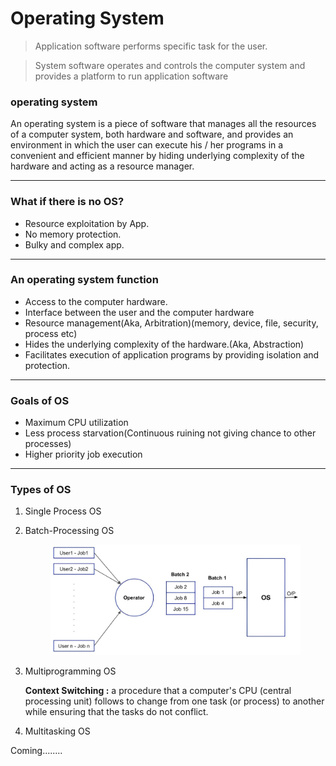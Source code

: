 
# Operating System

> Application software performs specific task	for	the user.
> 

> System software operates and controls the computer	system and provides a platform to run application software
> 

### operating system

An operating system is a piece of software that manages all the resources of a computer system, both hardware and software, and provides an environment in which the user can execute his / her programs in a convenient and efficient manner by hiding underlying complexity of the hardware and acting as a resource manager.

---

### What if there is no OS?

- Resource exploitation by App.
- No memory protection.
- Bulky and complex app.

---

### An operating system function

- Access to the computer hardware.
- Interface between the user and the computer hardware
- Resource management(Aka, Arbitration)(memory, device, file, security, process etc)
- Hides the underlying complexity of the hardware.(Aka, Abstraction)
- Facilitates execution of application programs by providing isolation and protection.

---

### Goals of OS

- Maximum CPU utilization
- Less process starvation(Continuous ruining not giving chance to other processes)
- Higher priority job execution


---

### Types of OS

1. Single Process OS
    
    
2. Batch-Processing OS

   <p align="center">
     <img src="Operating System/Simple-Batch-Operating-System.jpg" width="400" title="Batch-Processing OS">
   </p>
    
3. Multiprogramming OS
    
    **Context Switching :** a procedure that a computer's CPU (central processing unit) follows to change from one task (or process) to another while ensuring that the tasks do not conflict.
    
4. Multitasking OS

Coming........


